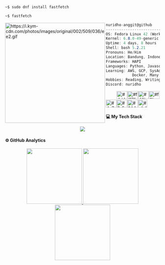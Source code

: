 ```zsh
~$ sudo dnf install fastfetch
```

```zsh
~$ fastfetch
```

<img align="left" src="https://i.kym-cdn.com/photos/images/original/002/509/036/ee2.gif" alt="https://i.kym-cdn.com/photos/images/original/002/509/036/ee2.gif" width="325" /> 

```csharp
nuridho-anggit@github
-------------------------
OS: Fedora Linux 42 (Workstation Edition) x86_64
Kernel: 6.8.0-49-generic
Uptime: 4 days, 8 hours
Shell: bash 5.2.21
Pronouns: He/Him
Location: Bandung, Indonesia
Frameworks: HAPI
Languages: Python, Javascript
Learning: AWS, GCP, SysAdm, Python, Kubernetes,  
            Docker, Many DevOps Things
Hobbies: Reading, Writing, Cooking 
Discord: nuridho
```
<p align="left">
&nbsp; &nbsp; &nbsp; &nbsp; &nbsp;<img alt="#4d4f4e" src="https://via.placeholder.com/15/4d4f4e/000000?text=+" width="35" height="25" /><img alt="#ff1717" src="https://via.placeholder.com/15/ff1717/000000?text=+" width="35" height="25" /><img alt="#40b48e" src="https://via.placeholder.com/15/40b48e/000000?text=+" width="35" height="25" /><img alt="#f0bc4b" src="https://via.placeholder.com/15/f0bc4b/000000?text=+" width="35" height="25" /><img alt="#4a7cbb" src="https://via.placeholder.com/15/4a7cbb/000000?text=+" width="35" height="25" /><img alt="#7c5bbb" src="https://via.placeholder.com/15/7c5bbb/000000?text=+" width="35" height="25" /><img alt="#2AA1B3" src="https://via.placeholder.com/15/2AA1B3/000000?text=+" width="35" height="25" /><img alt="#cfcfcf" src="https://via.placeholder.com/15/cfcfcf/000000?text=+" width="30" height="25" />
</p>

#### 💻 My Tech Stack
<div align="center">
  
  <a href="https://skillicons.dev">
    <img src="https://skillicons.dev/icons?i=python,js,nodejs,aws,gcp,linux,fedora,vim,docker" />
  </a>

</div>

#### ⚙️ GitHub Analytics

<p align="center">
<a href="https://github.com/nuridho-anggit">
<img height="180em" src="https://github-readme-stats-eight-theta.vercel.app/api?username=nuridho-anggit&show_icons=true&theme=algolia&include_all_commits=true&count_private=true"/>
 <img height="180em" src="https://github-readme-stats-eight-theta.vercel.app/api/top-langs/?username=nuridho-anggit&layout=compact&langs_count=8&theme=algolia"/>
           <br/>
 <img height="180cm" src="https://github-readme-streak-stats.herokuapp.com/?user=nuridho-anggit&theme=algolia"/>
 
</a>
</p>
